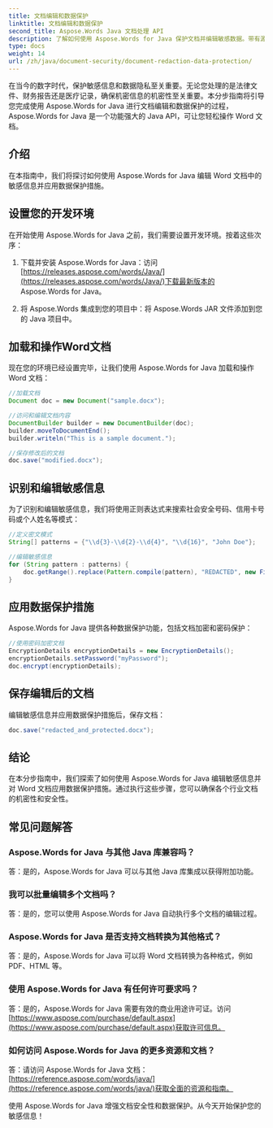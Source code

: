 ```yaml
---
title: 文档编辑和数据保护
linktitle: 文档编辑和数据保护
second_title: Aspose.Words Java 文档处理 API
description: 了解如何使用 Aspose.Words for Java 保护文档并编辑敏感数据。带有源代码的分步指南。
type: docs
weight: 14
url: /zh/java/document-security/document-redaction-data-protection/
---
```


在当今的数字时代，保护敏感信息和数据隐私至关重要。无论您处理的是法律文件、财务报告还是医疗记录，确保机密信息的机密性至关重要。本分步指南将引导您完成使用 Aspose.Words for Java 进行文档编辑和数据保护的过程，Aspose.Words for Java 是一个功能强大的 Java API，可让您轻松操作 Word 文档。

## 介绍

在本指南中，我们将探讨如何使用 Aspose.Words for Java 编辑 Word 文档中的敏感信息并应用数据保护措施。 

## 设置您的开发环境

在开始使用 Aspose.Words for Java 之前，我们需要设置开发环境。按着这些次序：

1. 下载并安装 Aspose.Words for Java：访问[https://releases.aspose.com/words/Java/](https://releases.aspose.com/words/Java/)下载最新版本的 Aspose.Words for Java。

2. 将 Aspose.Words 集成到您的项目中：将 Aspose.Words JAR 文件添加到您的 Java 项目中。

## 加载和操作Word文档

现在您的环境已经设置完毕，让我们使用 Aspose.Words for Java 加载和操作 Word 文档：

```java
//加载文档
Document doc = new Document("sample.docx");

//访问和编辑文档内容
DocumentBuilder builder = new DocumentBuilder(doc);
builder.moveToDocumentEnd();
builder.writeln("This is a sample document.");

//保存修改后的文档
doc.save("modified.docx");
```

## 识别和编辑敏感信息

为了识别和编辑敏感信息，我们将使用正则表达式来搜索社会安全号码、信用卡号码或个人姓名等模式：

```java
//定义密文模式
String[] patterns = {"\\d{3}-\\d{2}-\\d{4}", "\\d{16}", "John Doe"};

//编辑敏感信息
for (String pattern : patterns) {
    doc.getRange().replace(Pattern.compile(pattern), "REDACTED", new FindReplaceOptions());
}
```

## 应用数据保护措施

Aspose.Words for Java 提供各种数据保护功能，包括文档加密和密码保护：

```java
//使用密码加密文档
EncryptionDetails encryptionDetails = new EncryptionDetails();
encryptionDetails.setPassword("myPassword");
doc.encrypt(encryptionDetails);
```

## 保存编辑后的文档

编辑敏感信息并应用数据保护措施后，保存文档：

```java
doc.save("redacted_and_protected.docx");
```

## 结论

在本分步指南中，我们探索了如何使用 Aspose.Words for Java 编辑敏感信息并对 Word 文档应用数据保护措施。通过执行这些步骤，您可以确保各个行业文档的机密性和安全性。

## 常见问题解答

### Aspose.Words for Java 与其他 Java 库兼容吗？

答：是的，Aspose.Words for Java 可以与其他 Java 库集成以获得附加功能。

### 我可以批量编辑多个文档吗？

答：是的，您可以使用 Aspose.Words for Java 自动执行多个文档的编辑过程。

### Aspose.Words for Java 是否支持文档转换为其他格式？

答：是的，Aspose.Words for Java 可以将 Word 文档转换为各种格式，例如 PDF、HTML 等。

### 使用 Aspose.Words for Java 有任何许可要求吗？

答：是的，Aspose.Words for Java 需要有效的商业用途许可证。访问[https://www.aspose.com/purchase/default.aspx](https://www.aspose.com/purchase/default.aspx)获取许可信息。

### 如何访问 Aspose.Words for Java 的更多资源和文档？

答：请访问 Aspose.Words for Java 文档：[https://reference.aspose.com/words/java/](https://reference.aspose.com/words/java/)获取全面的资源和指南。

使用 Aspose.Words for Java 增强文档安全性和数据保护。从今天开始保护您的敏感信息！